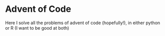 # Advent of Code

Here I solve all the problems of advent of code (hopefully!), in either python or R (I want to be good at both)
